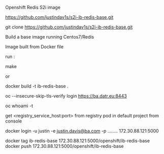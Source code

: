 Openshift Redis S2i image

https://github.com/justindav1s/s2i-ib-redis-base.git

git clone https://github.com/justindav1s/s2i-ib-redis-base.git

Build a base image running Centos7/Redis

Image built from Docker file

run :

make

or

docker build -t ib-redis-base .

oc --insecure-skip-tls-verify login https://ba.datr.eu:8443

oc whoami -t

get <registry_service_host:port> from registry pod in default project from console

docker login -u justin -e justin.davis@ba.com -p ........ 172.30.88.121:5000

docker tag ib-redis-base 172.30.88.121:5000/openshift/ib-redis-base
docker push 172.30.88.121:5000/openshift/ib-redis-base
